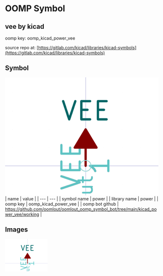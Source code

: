 # OOMP Symbol  
## vee  by kicad  
  
oomp key: oomp_kicad_power_vee  
  
source repo at: [https://gitlab.com/kicad/libraries/kicad-symbols](https://gitlab.com/kicad/libraries/kicad-symbols)  
## Symbol  
  
[![working.png](working_600.png)](working.png)  
| name | value | 
| --- | --- | 
| symbol name | power | 
| library name | power | 
| oomp key | oomp_kicad_power_vee | 
| oomp bot github | https://github.com/oomlout/oomlout_oomp_symbol_bot/tree/main/kicad_power_vee/working | 
## Images  
  
[![working.png](working_140.png)](working.png)  
